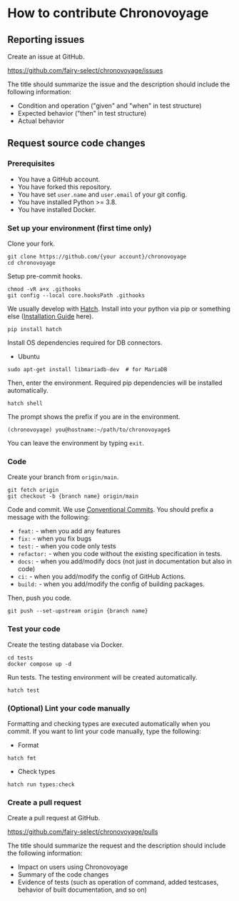 # How to contribute Chronovoyage

## Reporting issues

Create an issue at GitHub.

https://github.com/fairy-select/chronovoyage/issues

The title should summarize the issue and the description should include the following information:

- Condition and operation ("given" and "when" in test structure)
- Expected behavior ("then" in test structure)
- Actual behavior

## Request source code changes

### Prerequisites

- You have a GitHub account.
- You have forked this repository.
- You have set `user.name` and `user.email` of your git config.
- You have installed Python >= 3.8.
- You have installed Docker.

### Set up your environment (first time only)

Clone your fork.

```shell
git clone https://github.com/{your account}/chronovoyage
cd chronovoyage
```

Setup pre-commit hooks.

```shell
chmod -vR a+x .githooks
git config --local core.hooksPath .githooks
```

We usually develop with [Hatch](https://hatch.pypa.io/1.13/).
Install into your python via pip or something else ([Installation Guide](https://hatch.pypa.io/1.13/install/) here).

```shell
pip install hatch
```

Install OS dependencies required for DB connectors.

- Ubuntu

```shell
sudo apt-get install libmariadb-dev  # for MariaDB
```

Then, enter the environment.
Required pip dependencies will be installed automatically.

```shell
hatch shell
```

The prompt shows the prefix if you are in the environment.

```text
(chronovoyage) you@hostname:~/path/to/chronovoyage$
```

You can leave the environment by typing `exit`.

### Code

Create your branch from `origin/main`.

```shell
git fetch origin
git checkout -b {branch name} origin/main
```

Code and commit.
We use [Conventional Commits](https://www.conventionalcommits.org/).
You should prefix a message with the following:

- `feat:` - when you add any features
- `fix:` - when you fix bugs
- `test:` - when you code only tests
- `refactor:` - when you code without the existing specification in tests.
- `docs:` - when you add/modify docs (not just in documentation but also in code)
- `ci:` - when you add/modify the config of GitHub Actions.
- `build:` - when you add/modify the config of building packages.

Then, push you code.

```shell
git push --set-upstream origin {branch name}
```

### Test your code

Create the testing database via Docker.

```shell
cd tests
docker compose up -d
```

Run tests.
The testing environment will be created automatically.

```shell
hatch test
```

### (Optional) Lint your code manually

Formatting and checking types are executed automatically when you commit.
If you want to lint your code manually, type the following:

- Format

```shell
hatch fmt
```

- Check types

```shell
hatch run types:check
```

### Create a pull request

Create a pull request at GitHub.

https://github.com/fairy-select/chronovoyage/pulls

The title should summarize the request and the description should include the following information:

- Impact on users using Chronovoyage
- Summary of the code changes
- Evidence of tests (such as operation of command, added testcases, behavior of built documentation, and so on)
